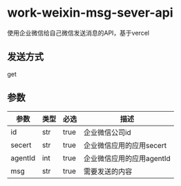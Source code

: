 # work-weixin-msg-sever-api

使用企业微信给自己微信发送消息的API，基于vercel

## 发送方式
get

## 参数

| 参数      | 类型  | 必选   | 描述               |
|---------|-----|------|------------------|
| id      | str | true | 企业微信公司id         |
| secert  | str | true | 企业微信应用的应用secert  |
| agentId | int | true | 企业微信应用的应用agentId |
| msg     | str | true | 需要发送的内容          |
